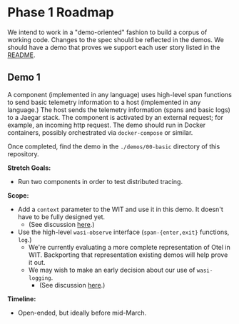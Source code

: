 # Phase 1 Roadmap

We intend to work in a "demo-oriented" fashion to build a corpus of working
code. Changes to the spec should be reflected in the demos. We should have a
demo that proves we support each user story listed in the
[README](./README.md#user-stories).

## Demo 1

A component (implemented in any language) uses high-level span functions to
send basic telemetry information to a host (implemented in any language.) The
host sends the telemetry information (spans and basic logs) to a Jaegar stack.
The component is activated by an external request; for example, an incoming
http request. The demo should run in Docker containers, possibly orchestrated
via `docker-compose` or similar.

Once completed, find the demo in the `./demos/00-basic` directory of this
repository.

**Stretch Goals:**

- Run two components in order to test distributed tracing.

**Scope:**

- Add a `context` parameter to the WIT and use it in this demo. It doesn't have
  to be fully designed yet.
    - (See discussion [here](https://github.com/WebAssembly/wasi-observe/issues/4).)
- Use the high-level `wasi-observe` interface (`span-{enter,exit}` functions,
  `log`.)
    - We're currently evaluating a more complete representation of Otel in WIT.
      Backporting that representation existing demos will help prove it out.
    - We may wish to make an early decision about our use of `wasi-logging`.
        - (See discussion [here](https://github.com/WebAssembly/wasi-observe/issues/7).)

**Timeline:**

- Open-ended, but ideally before mid-March.
